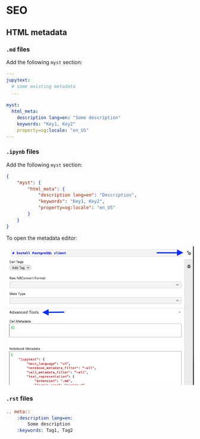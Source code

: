 # SEO

## HTML metadata

### `.md` files

Add the following `myst` section:

```yaml
---
jupytext:
  # some existing metadata
  ...

myst:
  html_meta:
    description lang=en: "Some description"
    keywords: "Key1, Key2"
    property=og:locale: "en_US"
---
```

### `.ipynb` files

Add the following `myst` section:

```json
{
    "myst": {
        "html_meta": {
            "description lang=en": "Description",
            "keywords": "Key1, Key2",
            "property=og:locale": "en_US"
        }
    }
}
```

To open the metadata editor:

![jupyter-metadata](assets/jupyter-metadata.png)

### `.rst` files

```rst
.. meta::
    :description lang=en:
        Some description
    :keywords: Tag1, Tag2
```
